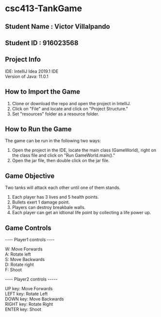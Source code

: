 # csc413-TankGame

## Student Name : Victor Villalpando
## Student ID : 916023568

## Project Info
  IDE: IntelliJ Idea 2019.1 IDE<br />
  Version of Java: 11.0.1<br />
  
## How to Import the Game
1. Clone or download the repo and open the project in IntelliJ.
2. Click on "File" and locate and click on "Project Structure."
3. Set "resources" folder as a resource folder.

## How to Run the Game 
The game can be run in the following two ways:
  1. Open the project in the IDE, locate the main class (GameWorld), right on the class file and click on "Run GameWorld.main()."
  2. Open the jar file, then double click on the jar file.

## Game Objective
Two tanks will attack each other until one of them stands.
1. Each player has 3 lives and 5 health points.
2. Bullets exert 1 damage point.
3. Players can destroy breakbale walls.
4. Each player can get an idtional life point by collecting a life power up.

## Game Controls
---- Player1 controls ----

  W: Move Forwards<br />
  A: Rotate left<br />
  S: Move Backwards<br />
  D: Rotate right<br />
  F: Shoot<br />

---- Player2 controls -----

  UP key: Move Forwards<br />
  LEFT key: Rotate Left<br />
  DOWN key: Move Backwards<br />
  RIGHT key: Rotate Right<br />
  ENTER key: Shoot<br />
